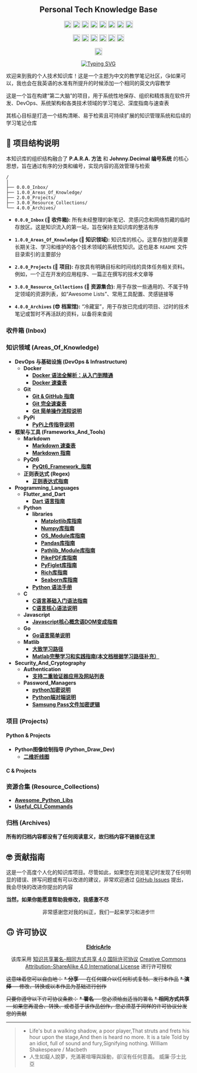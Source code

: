 <div align = "center">
    <h2> Personal Tech Knowledge Base </h2>
</div>

<div align="center">
  <p>
    <a href="https://www.python.org"><img alt="Python" height="20" src="https://img.shields.io/badge/Python-3776AB?style=plastic&logo=python&logoColor=white"></a>
    <a href="https://golang.org/"><img alt="Go" height="20" src="https://img.shields.io/badge/Go-00ADD8?style=plastic&logo=go&logoColor=white"></a>
    <a href="https://developer.mozilla.org/en-US/docs/Web/JavaScript"><img alt="JavaScript" height="20" src="https://img.shields.io/badge/JavaScript-F7DF1E?style=plastic&logo=javascript&logoColor=black"></a>
    <a href="https://en.wikipedia.org/wiki/C_(programming_language)"><img alt="C" height="20" src="https://img.shields.io/badge/C-A8B9CC?style=plastic&logo=c&logoColor=black"></a>
    <a href="https://www.mathworks.com/products/matlab.html"><img alt="MATLAB" height="20" src="https://img.shields.io/badge/MATLAB-0076A8?style=plastic&logo=mathworks&logoColor=white"></a>
    <a href="https://riverbankcomputing.com/software/pyqt/intro"><img alt="PyQt6" height="20" src="https://img.shields.io/badge/PyQt6-41CD52?style=plastic&logo=qt&logoColor=white"></a>
    <a href="https://flutter.dev"><img alt="Flutter" height="20" src="https://img.shields.io/badge/Flutter-02569B?style=plastic&logo=flutter&logoColor=white"></a>
    <a href="https://pypi.org/"><img alt="PyPI" height="20" src="https://img.shields.io/badge/PyPI-3776AB?style=plastic&logo=pypi&logoColor=white"></a>
  </p>
  <p>
    <a href="https://git-scm.com/"><img alt="Git" height="20" src="https://img.shields.io/badge/Git-F05032?style=plastic&logo=git&logoColor=white"></a>
    <a href="https://www.docker.com/"><img alt="Docker" height="20" src="https://img.shields.io/badge/Docker-2496ED?style=plastic&logo=docker&logoColor=white"></a>
    <a href="https://www.markdownguide.org/"><img alt="Markdown" height="20" src="https://img.shields.io/badge/Markdown-000000?style=plastic&logo=markdown&logoColor=white"></a>
    <a href="https://en.wikipedia.org/wiki/Regular_expression"><img alt="Regex" height="20" src="https://img.shields.io/badge/Regex-E74C3C?style=plastic"></a>
    <a href="https://zh.wikipedia.org/wiki/%E7%AB%AF%E5%88%B0%E7%AB%AF%E5%8A%A0%E5%AF%86"><img alt="E2EE" height="20" src="https://img.shields.io/badge/E2EE-2ECC71?style=plastic&logo=lock&logoColor=white"></a>
    <a href="https://www.samsung.com/global/galaxy/apps/samsung-pass/"><img alt="Samsung Pass" height="20" src="https://img.shields.io/badge/Samsung%20Pass-1428A0?style=plastic&logo=samsung&logoColor=white"></a>
  </p>
  <p>
    <a href="https://github.com/EldricArlo/Forge/blob/main/LICENSE"><img alt="License: CC BY-SA 4.0" height="20" src="https://img.shields.io/badge/License-CC%20BY--SA%204.0-lightgrey.svg?style=plastic"></a>
  </p>
  
</div>

<div align="center">
  <a href="https://git.io/typing-svg">
    <img src="https://readme-typing-svg.demolab.com?font=Dancing+Script&weight=700&size=30&pause=1000&color=DB2777&center=true&vCenter=true&repeat=true&width=550&lines=Every+madman's+heart.;Perhaps%2C+has+been+wounded+by+a+rose.;May+14%2C+2024" alt="Typing SVG" />
  </a>
</div>

欢迎来到我的个人技术知识库！这是一个主题为中文的教学笔记社区，😘如果可以，我也会在我英语的水准有所提升的时候添加一个相同的英文内容教学

这是一个旨在构建“第二大脑”的项目，用于系统性地保存、组织和精炼我在软件开发、DevOps、系统架构和各类技术领域的学习笔记、深度指南与速查表

其核心目标是打造一个结构清晰、易于检索且可持续扩展的知识管理系统和后续的学习笔记仓库

## 🥳 项目结构说明

本知识库的组织结构融合了 **P.A.R.A. 方法** 和 **Johnny.Decimal 编号系统** 的核心思想，旨在通过有序的分类和编号，实现内容的高效管理与检索

```
/
│
├── 0.0.0_Inbox/
├── 1.0.0_Areas_Of_Knowledge/
├── 2.0.0_Projects/
├── 3.0.0_Resource_Collections/
└── 4.0.0_Archives/
```

*   **`0.0.0_Inbox` (🤯 收件箱):**
    所有未经整理的新笔记、灵感闪念和网络剪藏的临时存放区。这是知识流入的第一站，旨在保持主知识库的整洁有序

*   **`1.0.0_Areas_Of_Knowledge` (🧐 知识领域):**
    知识库的核心。这里存放的是需要长期关注、学习和维护的各个技术领域的系统性知识。这也是本 `README` 文件目录索引的主要部分

*   **`2.0.0_Projects` (🤠 项目):**
    存放具有明确目标和时间线的具体任务相关资料。例如，一个正在开发的应用程序、一篇正在撰写的技术文章等

*   **`3.0.0_Resource_Collections` (🥸 资源集合):**
    用于存放一些通用的、不属于特定领域的资源列表，如“Awesome Lists”、常用工具配置、灵感链接等

*   **`4.0.0_Archives` (😎 档案馆):**
    “冷藏室”，用于存放已完成的项目、过时的技术笔记或暂时不再活跃的资料，以备将来查阅

### 收件箱 (Inbox)

### 知识领域 (Areas_Of_Knowledge)


*   **DevOps 与基础设施 (DevOps & Infrastructure)**
    *   **Docker**
        *   [**Docker 语法全解析：从入门到精通**](./1.0.0_Areas_Of_Knowledge/DevOps_And_Infrastructure/Docker/Docker_Complete_Guide.md)
        *   [**Docker 速查表**](./1.0.0_Areas_Of_Knowledge/DevOps_And_Infrastructure/Docker/Docker_Cheatsheet.md)
    *   **Git**
        *   [**Git & GitHub 指南**](./1.0.0_Areas_Of_Knowledge/DevOps_And_Infrastructure/Git/Git_Cheatsheet.md)
        *   [**Git 完全速查表**](./1.0.0_Areas_Of_Knowledge/DevOps_And_Infrastructure/Git/Git_Cheatsheet.md)
        *   [**Git 简单操作流程说明**](./1.0.0_Areas_Of_Knowledge/DevOps_And_Infrastructure/Git/Git_Simple_Complete_Step_by_Step_Instructions.md)
    *   **PyPi**
        *   [**PyPi上传指导说明**](./1.0.0_Areas_Of_Knowledge/DevOps_And_Infrastructure/PyPi/Python包发布完全指南：从代码到PyPI.md)
*   **框架与工具 (Frameworks_And_Tools)**
    *   **Markdown**
        *   [**Markdown 速查表**](./1.0.0_Areas_Of_Knowledge/Frameworks_And_Tools/Markdown/Markdown_Cheatsheet.md)
        *   [**Markdown 指南**](./1.0.0_Areas_Of_Knowledge/Frameworks_And_Tools/Markdown/Markdown_Complete_Guide.md)
    *   **PyQt6**
        *   [**PyQt6_Framework_指南**](./1.0.0_Areas_Of_Knowledge/Frameworks_And_Tools/PyQt6/PyQt6_Framework_Guide.md)
    *   **正则表达式 (Regex)**
        *   [**正则表达式指南**](./1.0.0_Areas_Of_Knowledge/Frameworks_And_Tools/Regex/Regular_Expressions_Handbook.md)
*   **Programming_Languages**
    *   **Flutter_and_Dart**
        *   [**Dart 语言指南**](./1.0.0_Areas_Of_Knowledge/Programming_Languages/Flutter_and_Dart/Flutter_and_Python_Guide.md)
    *   **Python**
        *   **libraries**
            *   [**Matplotlib库指南**](./1.0.0_Areas_Of_Knowledge/Programming_Languages/Python/libraries/Matplotlib_Guide.md)
            *   [**Numpy库指南**](./1.0.0_Areas_Of_Knowledge/Programming_Languages/Python/libraries/NumPy_Guide.md)
            *   [**OS_Module库指南**](./1.0.0_Areas_Of_Knowledge/Programming_Languages/Python/libraries/OS_Module_Guide.md)
            *   [**Pandas库指南**](./1.0.0_Areas_Of_Knowledge/Programming_Languages/Python/libraries/Pandas_Guide.md)
            *   [**Pathlib_Module库指南**](./1.0.0_Areas_Of_Knowledge/Programming_Languages/Python/libraries/Pathlib_Module_Guide.md)
            *   [**PikePDF库指南**](./1.0.0_Areas_Of_Knowledge/Programming_Languages/Python/libraries/PikePDF_Guide.md)
            *   [**PyFiglet库指南**](./1.0.0_Areas_Of_Knowledge/Programming_Languages/Python/libraries/PyFiglet_Guide.md)
            *   [**Rich库指南**](./1.0.0_Areas_Of_Knowledge/Programming_Languages/Python/libraries/Rich_Library_Guide.md)
            *   [**Seaborn库指南**](./1.0.0_Areas_Of_Knowledge/Programming_Languages/Python/libraries/Seaborn_Guide.md)
        *   [**Python 语法手册**](./1.0.0_Areas_Of_Knowledge/Programming_Languages/Python/Python_Syntax_Handbook.md)
    *   **C**
        *   [**C语言基础入门语法指南**](./1.0.0_Areas_Of_Knowledge/Programming_Languages/C/C语言核心语法深度解析.md)
        *   [**C语言核心语法说明**](./1.0.0_Areas_Of_Knowledge/Programming_Languages/C/C语言核心语法深度解析.md)
    *   **Javascript**
        *   [**Javascript核心概念语DOM变成指南**](./1.0.0_Areas_Of_Knowledge/Programming_Languages/Javascript/JavaScript%20核心概念与%20DOM%20编程指南.md)
    *   **Go**
        *   [**Go语言简单说明**](./1.0.0_Areas_Of_Knowledge/Programming_Languages/Go/go语言简单指导.md)
    *   **Matlib**
        *   [**大致学习路径**](./1.0.0_Areas_Of_Knowledge/Programming_Languages/Matlab/大致学习路径.md)
        *   [**Matlab完整学习和实践指南(本文档根据学习路径补充）**](./1.0.0_Areas_Of_Knowledge/Programming_Languages/Matlab/Matlab完整学习和实践指南：从入门到专业应用.md)
*   **Security_And_Cryptography**
    *   **Authentication**
        *   [**支持二重验证器应用及网站列表**](./1.0.0_Areas_Of_Knowledge/Security_And_Cryptography/Authentication/TOTP_Supported_Services_List.md)
    *   **Password_Managers**
        *   [**python加密说明**](./1.0.0_Areas_Of_Knowledge/Security_And_Cryptography/Password_Managers/Python_E2EE_Password_Manager_Guide.md)
        *   [**Python端对端说明**](./1.0.0_Areas_Of_Knowledge/Security_And_Cryptography/Password_Managers/Python_ETE_Encrpted_Password_Manager.md)
        *   [**Samsung Pass文件加密逻辑**](./1.0.0_Areas_Of_Knowledge/Security_And_Cryptography/Password_Managers/Samsung_Pass_File_Format_Analysis.md)

### 项目 (Projects)

#### Python & Projects

<!-- *   **密码管理应用项目 (Password_Manager_App_Dev)**
        *   **Oracipher Project**
        *   **Oracore Project**
        *   **Orakit Project** -->
*   **Python图像绘制指导 (Python_Draw_Dev)**
    *   [**二维折线图**](./2.0.0_Projects/Python_Draw_Dev/2D_line_chart.md)

#### C & Projects

### 资源合集 (Resource_Collections)
*   [**Awesome_Python_Libs**](./3.0.0_Resource_Collections/Awesome_Python_Libs.md)
*   [**Useful_CLI_Commands**](./3.0.0_Resource_Collections/Useful_CLI_Commands.md)

### 归档 (Archives)

**所有的归档内容都没有了任何阅读意义，故归档内容不链接在这里**

## 🤓 贡献指南

这是一个高度个人化的知识库项目。尽管如此，如果您在浏览笔记时发现了任何明显的错误、拼写问题或有可以改进的建议，非常欢迎通过 [GitHub Issues](https://github.com/EldricArlo/Forge/issues) 提出，我会尽快的改进你提出的内容

**当然，如果你能愿意帮助我修改，我感激不尽**

<div align = "center">
非常感谢您对我的纠正，我们一起来学习和进步!!!
</div>

## 🙃 许可协议

<div align = "center">

[**EldricArlo**](https://github.com/EldricArlo)

该库采用
[知识共享署名-相同方式共享 4.0 国际许可协议](https://creativecommons.org/licenses/by-sa/4.0/)
[Creative Commons Attribution-ShareAlike 4.0 International License](https://creativecommons.org/licenses/by-sa/4.0/)
进行许可授权
</div>

~~这意味着您可以自由地：~~
~~*   **分享** — 在任何媒介以任何形式复制、发行本作品~~
~~*   **演绎** — 修改、转换或以本作品为基础进行创作~~

~~只要你遵守以下许可协议条款：~~
~~*   **署名** — 您必须给出适当的署名~~
~~*   **相同方式共享** — 如果您再混合、转换、或者基于该作品创作，您必须基于同样的许可协议分发您的贡献~~

----
>* Life's but a walking shadow, a poor player,That struts and frets his hour upon the stage,And then is heard no more. It is a tale Told by an idiot, full of sound and fury,Signifying nothing. William Shakespeare / Macbeth
>* 人生如癡人說夢，充滿著喧嘩與躁動，卻沒有任何意義。 威廉·莎士比亞